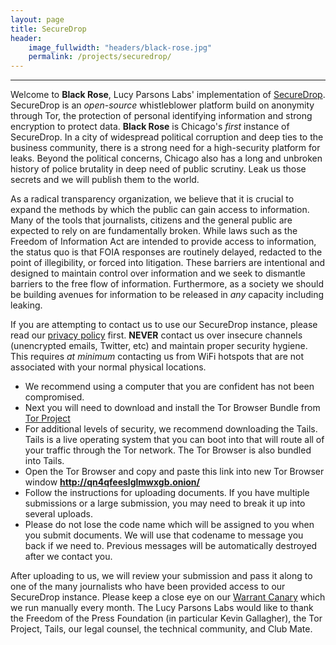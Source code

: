 ```yaml
---
layout: page
title: SecureDrop 
header:
    image_fullwidth: "headers/black-rose.jpg"
    permalink: /projects/securedrop/
---
```


------------------------
Welcome to **Black Rose**, Lucy Parsons Labs' implementation of [SecureDrop](https://securedrop.org/). SecureDrop is an _open-source_ whistleblower platform build on anonymity through Tor, the protection of personal identifying information and strong encryption to protect data. **Black Rose** is Chicago's _first_ instance of SecureDrop. In a city of widespread political corruption and deep ties to the business community, there is a strong need for a high-security platform for leaks. Beyond the political concerns, Chicago also has a long and unbroken history of police brutality in deep need of public scrutiny. Leak us those secrets and we will publish them to the world. 

As a radical transparency organization, we believe that it is crucial to expand the methods by which the public can gain access to information. Many of the tools that journalists, citizens and the general public are expected to rely on are fundamentally broken. While laws such as the Freedom of Information Act are intended to provide access to information, the status quo is that FOIA responses are routinely delayed, redacted to the point of illegibility, or forced into litigation.  These barriers are intentional and designed to maintain control over information and we seek to dismantle barriers to the free flow of information. Furthermore, as a society we should be building avenues for information to be released in _any_ capacity including leaking. 

If you are attempting to contact us to use our SecureDrop instance, please read our [privacy policy](https://www.lucyparsonslabs.com/securedrop/privacypolicy/) first. **NEVER** contact us over insecure channels (unencrypted emails, Twitter, etc) and maintain proper security hygiene. This requires _at minimum_ contacting us from WiFi hotspots that are not associated with your normal physical locations.  

* We recommend using a computer that you are confident has not been compromised. 
* Next you will need to download and install the Tor Browser Bundle from [Tor Project](https://www.torproject.org)
* For additional levels of security, we recommend downloading the Tails. Tails is a live operating system that you can boot into that will route all of your traffic through the Tor network. The Tor Browser is also bundled into Tails.      
* Open the Tor Browser and copy and paste this link into new Tor Browser window **http://qn4qfeeslglmwxgb.onion/**
* Follow the instructions for uploading documents. If you have multiple submissions or a large submission, you may need to break it up into several uploads. 
* Please do not lose the code name which will be assigned to you when you submit documents. We will use that codename to message you back if we need to. Previous messages will be automatically destroyed after we contact you. 

After uploading to us, we will review your submission and pass it along to one of the many journalists who have been provided access to our SecureDrop instance. Please keep a close eye on our [Warrant Canary](https://lucyparsonslabs.com/canary/) which we run manually every month. 
The Lucy Parsons Labs would like to thank the Freedom of the Press Foundation (in particular Kevin Gallagher), the Tor Project, Tails, our legal counsel, the technical community, and Club Mate. 
